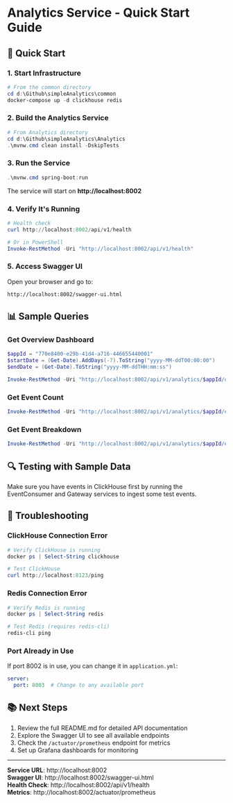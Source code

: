 # Analytics Service - Quick Start Guide

## 🚀 Quick Start

### 1. Start Infrastructure

```powershell
# From the common directory
cd d:\Github\simpleAnalytics\common
docker-compose up -d clickhouse redis
```

### 2. Build the Analytics Service

```powershell
# From Analytics directory
cd d:\Github\simpleAnalytics\Analytics
.\mvnw.cmd clean install -DskipTests
```

### 3. Run the Service

```powershell
.\mvnw.cmd spring-boot:run
```

The service will start on **http://localhost:8002**

### 4. Verify It's Running

```powershell
# Health check
curl http://localhost:8002/api/v1/health

# Or in PowerShell
Invoke-RestMethod -Uri "http://localhost:8002/api/v1/health"
```

### 5. Access Swagger UI

Open your browser and go to:
```
http://localhost:8002/swagger-ui.html
```

## 📊 Sample Queries

### Get Overview Dashboard

```powershell
$appId = "770e8400-e29b-41d4-a716-446655440001"
$startDate = (Get-Date).AddDays(-7).ToString("yyyy-MM-ddT00:00:00")
$endDate = (Get-Date).ToString("yyyy-MM-ddTHH:mm:ss")

Invoke-RestMethod -Uri "http://localhost:8002/api/v1/analytics/$appId/overview?startDate=$startDate&endDate=$endDate"
```

### Get Event Count

```powershell
Invoke-RestMethod -Uri "http://localhost:8002/api/v1/analytics/$appId/events/count?startDate=$startDate&endDate=$endDate"
```

### Get Event Breakdown

```powershell
Invoke-RestMethod -Uri "http://localhost:8002/api/v1/analytics/$appId/events/breakdown?startDate=$startDate&endDate=$endDate" | ConvertTo-Json -Depth 5
```

## 🔍 Testing with Sample Data

Make sure you have events in ClickHouse first by running the EventConsumer and Gateway services to ingest some test events.

## 🐛 Troubleshooting

### ClickHouse Connection Error
```powershell
# Verify ClickHouse is running
docker ps | Select-String clickhouse

# Test ClickHouse
curl http://localhost:8123/ping
```

### Redis Connection Error
```powershell
# Verify Redis is running
docker ps | Select-String redis

# Test Redis (requires redis-cli)
redis-cli ping
```

### Port Already in Use
If port 8002 is in use, you can change it in `application.yml`:
```yaml
server:
  port: 8003  # Change to any available port
```

## 📚 Next Steps

1. Review the full README.md for detailed API documentation
2. Explore the Swagger UI to see all available endpoints
3. Check the `/actuator/prometheus` endpoint for metrics
4. Set up Grafana dashboards for monitoring

---

**Service URL**: http://localhost:8002  
**Swagger UI**: http://localhost:8002/swagger-ui.html  
**Health Check**: http://localhost:8002/api/v1/health  
**Metrics**: http://localhost:8002/actuator/prometheus
